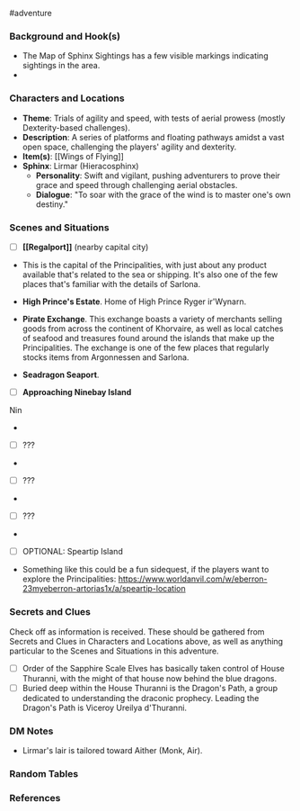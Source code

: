 #adventure 

### Background and Hook(s)

* The Map of Sphinx Sightings has a few visible markings indicating sightings in the area.
* 

### Characters and Locations

* **Theme**: Trials of agility and speed, with tests of aerial prowess (mostly Dexterity-based challenges).
* **Description**: A series of platforms and floating pathways amidst a vast open space, challenging the players' agility and dexterity.
* **Item(s)**: [[Wings of Flying]]
* **Sphinx**: Lirmar (Hieracosphinx)
	* **Personality**: Swift and vigilant, pushing adventurers to prove their grace and speed through challenging aerial obstacles.
	* **Dialogue**: "To soar with the grace of the wind is to master one's own destiny."

### Scenes and Situations

 - [ ]  **[[Regalport]]** (nearby capital city)

* This is the capital of the Principalities, with just about any product available that's related to the sea or shipping. It's also one of the few places that's familiar with the details of Sarlona.

* **High Prince's Estate**. Home of High Prince Ryger ir'Wynarn.
* **Pirate Exchange**. This exchange boasts a variety of merchants selling goods from across the continent of Khorvaire, as well as local catches of seafood and treasures found around the islands that make up the Principalities. The exchange is one of the few places that regularly stocks items from Argonnessen and Sarlona.
* **Seadragon Seaport**. 

 - [ ]  **Approaching Ninebay Island**

Nin

* 

 - [ ]  ???

* 

 - [ ]  ???

* 

 - [ ]  ???

* 

 - [ ]  OPTIONAL: Speartip Island

* Something like this could be a fun sidequest, if the players want to explore the Principalities: https://www.worldanvil.com/w/eberron-23myeberron-artorias1x/a/speartip-location


### Secrets and Clues
Check off as information is received. These should be gathered from Secrets and Clues in Characters and Locations above, as well as anything particular to the Scenes and Situations in this adventure.

 - [ ]  Order of the Sapphire Scale Elves has basically taken control of House Thuranni, with the might of that house now behind the blue dragons.
 - [ ]  Buried deep within the House Thuranni is the Dragon's Path, a group dedicated to understanding the draconic prophecy. Leading the Dragon's Path is Viceroy Ureilya d'Thuranni.

### DM Notes

* Lirmar's lair is tailored toward Aither (Monk, Air).

### Random Tables



### References
